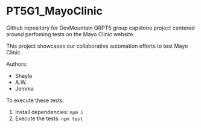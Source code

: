 # PT5G1_MayoClinic
Github repository for DevMountain QRPT5 group capstone project centered around perfoming tests on the Mayo Clinic website.


This project showcases our collaborative automation efforts to test
Mayo Clinic.

Authors:

- Shayla
- A.W.
- Jemma

To execute these tests:

1. Install dependencies: `npm i`
1. Execute the tests: `npm test`